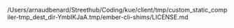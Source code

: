 /Users/arnaudbenard/Streethub/Coding/kue/client/tmp/custom_static_compiler-tmp_dest_dir-YmbIKJaA.tmp/ember-cli-shims/LICENSE.md
